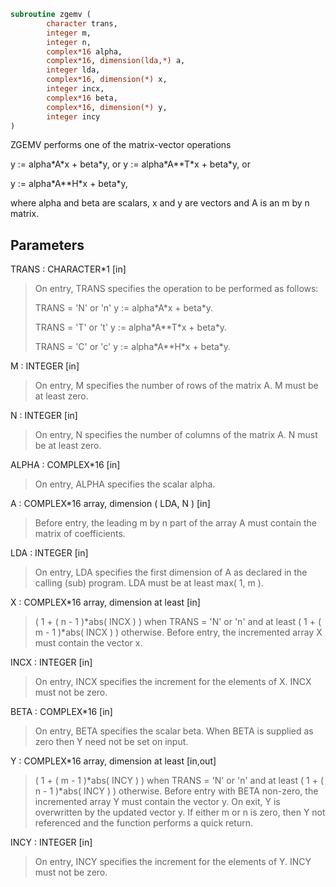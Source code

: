 ```fortran
subroutine zgemv (
        character trans,
        integer m,
        integer n,
        complex*16 alpha,
        complex*16, dimension(lda,*) a,
        integer lda,
        complex*16, dimension(*) x,
        integer incx,
        complex*16 beta,
        complex*16, dimension(*) y,
        integer incy
)
```

ZGEMV  performs one of the matrix-vector operations

y := alpha\*A\*x + beta\*y,   or   y := alpha\*A\*\*T\*x + beta\*y,   or

y := alpha\*A\*\*H\*x + beta\*y,

where alpha and beta are scalars, x and y are vectors and A is an
m by n matrix.

## Parameters
TRANS : CHARACTER\*1 [in]
> On entry, TRANS specifies the operation to be performed as
> follows:
> 
> TRANS = 'N' or 'n'   y := alpha\*A\*x + beta\*y.
> 
> TRANS = 'T' or 't'   y := alpha\*A\*\*T\*x + beta\*y.
> 
> TRANS = 'C' or 'c'   y := alpha\*A\*\*H\*x + beta\*y.

M : INTEGER [in]
> On entry, M specifies the number of rows of the matrix A.
> M must be at least zero.

N : INTEGER [in]
> On entry, N specifies the number of columns of the matrix A.
> N must be at least zero.

ALPHA : COMPLEX\*16 [in]
> On entry, ALPHA specifies the scalar alpha.

A : COMPLEX\*16 array, dimension ( LDA, N ) [in]
> Before entry, the leading m by n part of the array A must
> contain the matrix of coefficients.

LDA : INTEGER [in]
> On entry, LDA specifies the first dimension of A as declared
> in the calling (sub) program. LDA must be at least
> max( 1, m ).

X : COMPLEX\*16 array, dimension at least [in]
> ( 1 + ( n - 1 )\*abs( INCX ) ) when TRANS = 'N' or 'n'
> and at least
> ( 1 + ( m - 1 )\*abs( INCX ) ) otherwise.
> Before entry, the incremented array X must contain the
> vector x.

INCX : INTEGER [in]
> On entry, INCX specifies the increment for the elements of
> X. INCX must not be zero.

BETA : COMPLEX\*16 [in]
> On entry, BETA specifies the scalar beta. When BETA is
> supplied as zero then Y need not be set on input.

Y : COMPLEX\*16 array, dimension at least [in,out]
> ( 1 + ( m - 1 )\*abs( INCY ) ) when TRANS = 'N' or 'n'
> and at least
> ( 1 + ( n - 1 )\*abs( INCY ) ) otherwise.
> Before entry with BETA non-zero, the incremented array Y
> must contain the vector y. On exit, Y is overwritten by the
> updated vector y.
> If either m or n is zero, then Y not referenced and the function
> performs a quick return.

INCY : INTEGER [in]
> On entry, INCY specifies the increment for the elements of
> Y. INCY must not be zero.
